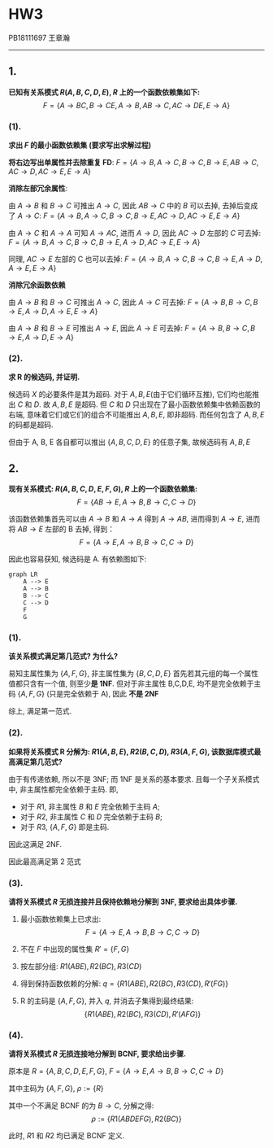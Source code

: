 # HW3

PB18111697 王章瀚

-----

## 1.
**已知有关系模式 $R(A,B,C,D,E)$, $R$ 上的一个函数依赖集如下:**
$$F=\{A\rightarrow BC, B\rightarrow CE, A\rightarrow B, AB \rightarrow C, AC\rightarrow DE, E\rightarrow A\}$$

### (1).
**求出 $F$ 的最小函数依赖集 (要求写出求解过程)**

**将右边写出单属性并去除重复 FD**:
$F=\{A\rightarrow B, A\rightarrow C, B\rightarrow C, B \rightarrow E, AB\rightarrow C, AC\rightarrow D, AC \rightarrow E, E\rightarrow A\}$

**消除左部冗余属性**:

由 $A\rightarrow B$ 和 $B\rightarrow C$ 可推出 $A\rightarrow C$, 因此 $AB\rightarrow C$ 中的 $B$ 可以去掉, 去掉后变成了 $A\rightarrow C$:
$F=\{A\rightarrow B, A\rightarrow C, B\rightarrow C, B \rightarrow E, AC\rightarrow D, AC \rightarrow E, E\rightarrow A\}$

由 $A\rightarrow C$ 和 $A\rightarrow A$ 可知 $A\rightarrow AC$, 进而 $A\rightarrow D$, 因此 $AC \rightarrow D$ 左部的 $C$ 可去掉: 
$F=\{A\rightarrow B, A\rightarrow C, B\rightarrow C, B \rightarrow E, A\rightarrow D, AC \rightarrow E, E\rightarrow A\}$

同理, $AC\rightarrow E$ 左部的 C 也可以去掉: 
$F=\{A\rightarrow B, A\rightarrow C, B\rightarrow C, B \rightarrow E, A\rightarrow D, A \rightarrow E, E\rightarrow A\}$

**消除冗余函数依赖**

由 $A\rightarrow B$ 和 $B\rightarrow C$ 可推出 $A\rightarrow C$, 因此 $A\rightarrow C$ 可去掉: 
$F=\{A\rightarrow B, B\rightarrow C, B \rightarrow E, A\rightarrow D, A \rightarrow E, E\rightarrow A\}$

由 $A\rightarrow B$ 和 $B\rightarrow E$ 可推出 $A\rightarrow E$, 因此 $A\rightarrow E$ 可去掉: 
$F=\{A\rightarrow B, B\rightarrow C, B \rightarrow E, A\rightarrow D, E\rightarrow A\}$

### (2).

**求 R 的候选码, 并证明.**

候选码 $X$ 的必要条件是其为超码. 对于 $A, B, E$(由于它们循环互推), 它们均也能推出 $C$ 和 $D$. 故 $A, B, E$ 是超码. 但 $C$ 和 $D$ 只出现在了最小函数依赖集中依赖函数的右端, 意味着它们或它们的组合不可能推出 $A, B, E$, 即非超码. 而任何包含了 $A, B, E$ 的码都是超码. 

但由于 A, B, E 各自都可以推出 $\{A,B,C,D,E\}$ 的任意子集, 故候选码有 $A, B, E$

## 2.

**现有关系模式: $R(A,B,C,D,E,F,G)$, $R$ 上的一个函数依赖集:**
$$F=\{AB\rightarrow E,A\rightarrow B, B\rightarrow C,C\rightarrow D\}$$

该函数依赖集首先可以由 $A\rightarrow B$ 和 $A\rightarrow A$ 得到 $A\rightarrow AB$, 进而得到 $A\rightarrow E$, 进而将 $AB\rightarrow E$ 左部的 B 去掉, 得到：
$$F=\{A\rightarrow E,A\rightarrow B, B\rightarrow C,C\rightarrow D\}$$

因此也容易获知, 候选码是 A. 有依赖图如下:

```mermaid
graph LR
    A --> E
    A --> B
    B --> C
    C --> D
    F
    G
```

### (1).

**该关系模式满足第几范式? 为什么?**

易知主属性集为 $\{A, F, G\}$, 非主属性集为 $\{B,C,D,E\}$
首先若其元组的每一个属性值都只含有一个值, 则至少**是 1NF**.
但对于非主属性 B,C,D,E, 均不是完全依赖于主码 $\{A,F,G\}$ (只是完全依赖于 A), 因此 **不是 2NF**

综上, 满足第一范式.

### (2).

**如果将关系模式 R 分解为: $R1(A,B,E)$, $R2(B,C,D)$, $R3(A,F,G)$, 该数据库模式最高满足第几范式?**

由于有传递依赖, 所以不是 3NF;
而 1NF 是关系的基本要求.
且每一个子关系模式中, 非主属性都完全依赖于主码. 即, 
- 对于 $R1$, 非主属性 $B$ 和 $E$ 完全依赖于主码 $A$; 
- 对于 $R2$, 非主属性 $C$ 和 $D$ 完全依赖于主码 $B$; 
- 对于 $R3$, $\{A,F,G\}$ 即是主码.
  
因此这满足 2NF.

因此最高满足第 2 范式

### (3).

**请将关系模式 $R$ 无损连接并且保持依赖地分解到 3NF, 要求给出具体步骤.**

1. 最小函数依赖集上已求出:
$$F=\{A\rightarrow E,A\rightarrow B, B\rightarrow C,C\rightarrow D\}$$

2. 不在 $F$ 中出现的属性集 $R'=\{F, G\}$

3. 按左部分组: $R1(ABE), R2(BC), R3(CD)$

4. 得到保持函数依赖的分解: $q=\{R1(ABE), R2(BC), R3(CD), R'(FG)\}$

5. R 的主码是 $\{A,F,G\}$, 并入 $q$, 并消去子集得到最终结果:
$$\{R1(ABE), R2(BC), R3(CD), R'(AFG)\}$$

### (4).

**请将关系模式 $R$ 无损连接地分解到 BCNF, 要求给出步骤.**

原本是 
$R=\{A,B,C,D,E,F,G\}$, 
$F=\{A\rightarrow E,A\rightarrow B, B\rightarrow C,C\rightarrow D\}$

其中主码为 $\{A,F,G\}$, $\rho:=\{R\}$

其中一个不满足 BCNF 的为 $B\rightarrow C$, 分解之得:
$$\rho:=\{R1(ABDEFG), R2(BC)\}$$

此时, $R1$ 和 $R2$ 均已满足 BCNF 定义.
